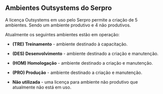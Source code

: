 ## Ambientes Outsystems do Serpro

A licença Outsystems em uso pelo Serpro permite a criação de 5 ambientes. Sendo um ambiente produtivo e 4 não produtivos. 

Atualmente os seguintes ambientes estão em operação:

* **(TRE) Treinamento** - ambiente destinado à capacitação.
* **(DES) Desenvolvimento** - ambiente destinado a criação e manutenção.
* **(HOM) Homologação** - ambiente destinado a criação e manutenção.
* **(PRO) Produção** - ambiente destinado a criação e manutenção.

* **Não utilizada** - uma licença para ambiente não produtivo que atualmente não está em uso.

